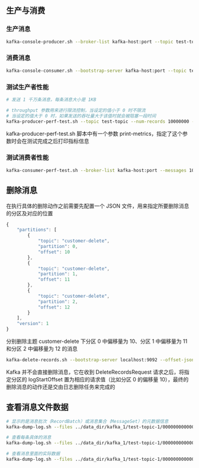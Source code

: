  ## 生产与消费
### 生产消息
```sh
kafka-console-producer.sh --broker-list kafka-host:port --topic test-topic --request-required-acks -1 --producer-property compression.type=lz4
```

### 消费消息
```sh
kafka-console-consumer.sh --bootstrap-server kafka-host:port --topic test-topic --group test-group --from-beginning --consumer-property enable.auto.commit=false 
```

### 测试生产者性能
```sh
# 发送 1 千万条消息，每条消息大小是 1KB

# throughput 参数用来进行限流控制，当设定的值小于 0 时不限流
# 当设定的值大于 0 时，如果发送的吞吐量大于该值时就会被阻塞一段时间
kafka-producer-perf-test.sh --topic test-topic --num-records 10000000 --throughput -1 --record-size 1024 --producer-props bootstrap.servers=kafka-host:port acks=-1 linger.ms=2000 compression.type=lz4
```
kafka-producer-perf-test.sh 脚本中有一个参数 print-metrics，指定了这个参数时会在测试完成之后打印指标信息

### 测试消费者性能
```sh
kafka-consumer-perf-test.sh --broker-list kafka-host:port --messages 10000000 --topic test-topic
```


## 删除消息
在执行具体的删除动作之前需要先配置一个 JSON 文件，用来指定所要删除消息的分区及对应的位置
```js
{
    "partitions": [
        {
            "topic": "customer-delete",
            "partition": 0,
            "offset": 10
        },
        {
            "topic": "customer-delete",
            "partition": 1,
            "offset": 11
        },
        {
            "topic": "customer-delete",
            "partition": 2,
            "offset": 12
        }
    ],
    "version": 1
}
```
分别删除主题 customer-delete 下分区 0 中偏移量为 10、分区 1 中偏移量为 11 和分区 2 中偏移量为 12 的消息
```sh
kafka-delete-records.sh --bootstrap-server localhost:9092 --offset-json-file delete.json
```
Kafka 并不会直接删除消息，它在收到 DeleteRecordsRequest 请求之后，将指定分区的 logStartOffset 置为相应的请求值（比如分区 0 的偏移量 10），最终的删除消息的动作还是交由日志删除任务来完成的


## 查看消息文件数据
```sh
# 显示的是消息批次（RecordBatch）或消息集合（MessageSet）的元数据信息
kafka-dump-log.sh --files ../data_dir/kafka_1/test-topic-1/00000000000000000000.log
```
```sh
# 查看每条具体的消息
kafka-dump-log.sh --files ../data_dir/kafka_1/test-topic-1/00000000000000000000.log --deep-iteration
```
```sh
# 查看消息里面的实际数据
kafka-dump-log.sh --files ../data_dir/kafka_1/test-topic-1/00000000000000000000.log --deep-iteration --print-data-log
```
